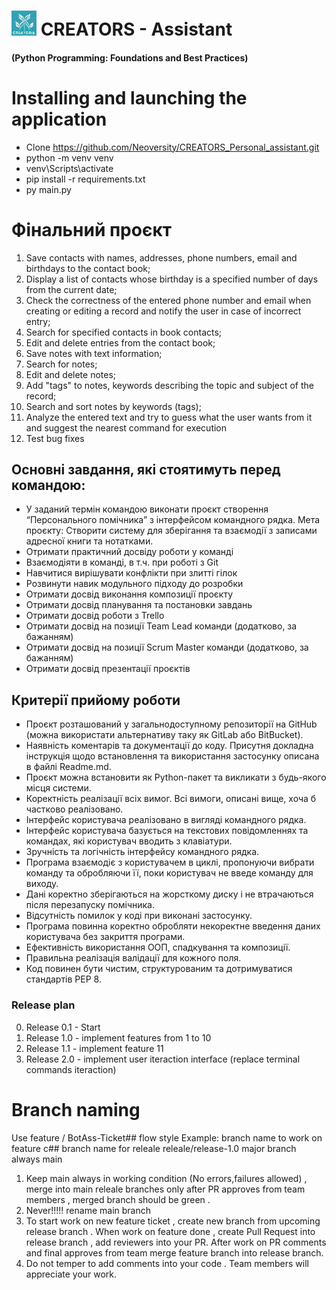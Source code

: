 # <img src="logo_sm.jpg" alt="Logo CREATORS" width="40" height="40"> CREATORS - Assistant

#### (Python Programming: Foundations and Best Practices)

# Installing and launching the application

- Clone https://github.com/Neoversity/CREATORS_Personal_assistant.git
- python -m venv venv
- venv\Scripts\activate
- pip install -r requirements.txt
- py main.py


# Фінальний проєкт​
1. Save contacts with names, addresses, phone numbers, email and birthdays to the contact book;
2. Display a list of contacts whose birthday is a specified number of days from the current date;
3. Check the correctness of the entered phone number and email when creating or editing a record and notify the user in case of incorrect entry;
4. Search for specified contacts in book contacts;
5. Edit and delete entries from the contact book;
6. Save notes with text information;
7. Search for notes;
8. Edit and delete notes;
9. Add "tags" to notes, keywords describing the topic and subject of the record;
10. Search and sort notes by keywords (tags);
11. Analyze the entered text and try to guess what the user wants from it and suggest the nearest command for execution
12. Test bug fixes


## Основні завдання, які стоятимуть перед командою:
- У заданий термін командою виконати проєкт створення “Персонального помічника” з інтерфейсом командного рядка. Мета проєкту: Створити систему для зберігання та взаємодії з записами адресної книги та нотатками.
- Отримати практичний досвіду роботи у команді
- Взаємодіяти в команді, в т.ч. при роботі з Git
- Навчитися вирішувати конфлікти при злитті гілок
- Розвинути навик модульного підходу до розробки
- Отримати досвід виконання композиції проєкту
- Отримати досвід планування та постановки завдань
- Отримати досвід роботи з Trello
- Отримати досвід на позиції Team Lead команди (додатково, за бажанням)
- Отримати досвід на позиції Scrum Master команди (додатково, за бажанням)
- Отримати досвід презентації проєктів

## Критерії прийому роботи
- Проєкт розташований у загальнодоступному репозиторії на GitHub (можна використати альтернативу таку як GitLab або BitBucket).
- Наявність коментарів та документації до коду. Присутня докладна інструкція щодо встановлення та використання застосунку описана в файлі Readme.md.
- Проєкт можна встановити як Python-пакет та викликати з будь-якого місця системи.
- Коректність реалізації всіх вимог. Всі вимоги, описані вище, хоча б частково реалізовано.
- Інтерфейс користувача реалізовано в вигляді командного рядка.
- Інтерфейс користувача базується на текстових повідомленнях та командах, які користувач вводить з клавіатури.
- Зручність та логічність інтерфейсу командного рядка.
- Програма взаємодіє з користувачем в циклі, пропонуючи вибрати команду та обробляючи її, поки користувач не введе команду для виходу.
- Дані коректно зберігаються на жорсткому диску і не втрачаються після перезапуску помічника.
- Відсутність помилок у коді при виконані застосунку.
- Програма повинна коректно обробляти некоректне введення даних користувача без закриття програми.
- Ефективність використання ООП, спадкування та композиції.
- Правильна реалізація валідації для кожного поля.
- Код повинен бути чистим, структурованим та дотримуватися стандартів PEP 8.


### Release plan
0. Release 0.1 - Start
1. Release 1.0 - implement features from 1 to 10
2. Release 1.1 - implement feature 11
3. Release 2.0 - implement user iteraction interface (replace terminal commands iteraction)

# Branch naming
Use feature / BotAss-Ticket## flow style Example: 
branch name to work on feature c## 
branch name for releale releale/release-1.0 major branch always main

1. Keep main always in working condition (No errors,failures allowed) , merge into main releale branches only after PR approves from team members , merged branch should be green .
2. Never!!!!! rename main branch
3. To start work on new feature ticket , create new branch from upcoming release branch . When work on feature done , create Pull Request into release branch , add reviewers into your PR. After work on PR comments and final approves from team merge feature branch into release branch.
4. Do not temper to add comments into your code . Team members will appreciate your work.

